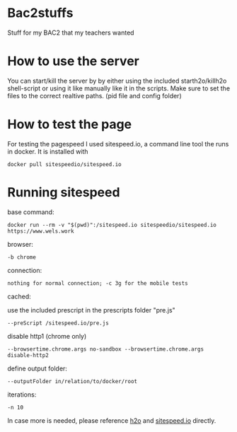 # Bac2stuffs
Stuff for my BAC2 that my teachers wanted
# How to use the server
You can start/kill the server by by either using the included starth2o/killh2o shell-script or using it like manually like it in the scripts. Make sure to set the files to the correct realtive paths. (pid file and config folder)
# How to test the page
For testing the pagespeed I used sitespeed.io, a command line tool the runs in docker. It is installed with

```docker pull sitespeedio/sitespeed.io```

# Running sitespeed
base command:

```docker run --rm -v "$(pwd)":/sitespeed.io sitespeedio/sitespeed.io https://www.wels.work```

browser:

```-b chrome```

connection:

```nothing for normal connection; -c 3g for the mobile tests```

cached:

use the included prescript in the prescripts folder "pre.js"

```--preScript /sitespeed.io/pre.js```

disable http1 (chrome only)

```--browsertime.chrome.args no-sandbox --browsertime.chrome.args disable-http2```

define output folder:

```--outputFolder in/relation/to/docker/root```

iterations:

```-n 10```

In case more is needed, please reference [h2o](https://h2o.examp1e.net/) and [sitespeed.io](https://www.sitespeed.io) directly.
